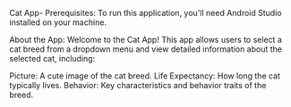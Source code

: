 Cat App- 
Prerequisites:
To run this application, you'll need Android Studio installed on your machine.

About the App:
Welcome to the Cat App! This app allows users to select a cat breed from a dropdown menu and view detailed information about the selected cat, including:

Picture: A cute image of the cat breed.
Life Expectancy: How long the cat typically lives.
Behavior: Key characteristics and behavior traits of the breed.
